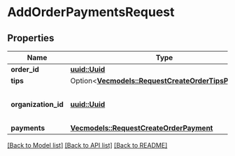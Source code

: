# AddOrderPaymentsRequest

## Properties

Name | Type | Description | Notes
------------ | ------------- | ------------- | -------------
**order_id** | [**uuid::Uuid**](uuid::Uuid.md) | Order ID. | 
**tips** | Option<[**Vec<models::RequestCreateOrderTipsPayment>**](RequestCreateOrderTipsPayment.md)> | Order tips. | [optional]
**organization_id** | [**uuid::Uuid**](uuid::Uuid.md) | Organization ID.                Can be obtained by `/api/1/organizations` operation. | 
**payments** | [**Vec<models::RequestCreateOrderPayment>**](RequestCreateOrderPayment.md) | Order payments. | 

[[Back to Model list]](../README.md#documentation-for-models) [[Back to API list]](../README.md#documentation-for-api-endpoints) [[Back to README]](../README.md)


